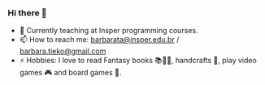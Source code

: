 ### Hi there 👋

- 🔭 Currently teaching at Insper programming courses.
- 📫 How to reach me: barbarata@insper.edu.br / barbara.tieko@gmail.com
- ⚡ Hobbies: I love to read Fantasy books 📚🧚‍♀️, handcrafts 🧵, play video games 🎮 and board games 🎲.

<!--
**BarbaraTieko/BarbaraTieko** is a ✨ _special_ ✨ repository because its `README.md` (this file) appears on your GitHub profile.

Here are some ideas to get you started:

- 🔭 I’m currently working on ...
- 🌱 I’m currently learning ...
- 👯 I’m looking to collaborate on ...
- 🤔 I’m looking for help with ...
- 💬 Ask me about ...
- 📫 How to reach me: ...
- 😄 Pronouns: ...
- ⚡ Fun fact: ...
-->
